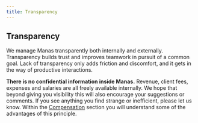 ```yaml
---
title: Transparency
---
```

## Transparency
We manage Manas transparently both internally and externally. Transparency builds trust and improves teamwork in pursuit of a common goal. Lack of transparency only adds friction and discomfort, and it gets in the way of productive interactions. 

**There is no confidential information inside Manas.** Revenue, client fees, expenses and salaries are all freely available internally. We hope that beyond giving you visibility this will also encourage your suggestions or comments. If you see anything you find strange or inefficient, please let us know. Within the [Compensation](../11-compensacion/0-compensacion.md) section you will understand some of the advantages of this principle.
